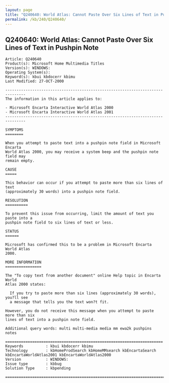 ```yaml
---
layout: page
title: "Q240640: World Atlas: Cannot Paste Over Six Lines of Text in Pushpin Note"
permalink: /kb/240/Q240640/
---
```


## Q240640: World Atlas: Cannot Paste Over Six Lines of Text in Pushpin Note

	Article: Q240640
	Product(s): Microsoft Home Multimedia Titles
	Version(s): WINDOWS:
	Operating System(s): 
	Keyword(s): kbui kbdocerr kbimu
	Last Modified: 27-OCT-2000
	
	-------------------------------------------------------------------------------
	The information in this article applies to:
	
	- Microsoft Encarta Interactive World Atlas 2000 
	- Microsoft Encarta Interactive World Atlas 2001 
	-------------------------------------------------------------------------------
	
	SYMPTOMS
	========
	
	When you attempt to paste text into a pushpin note field in Microsoft Encarta
	World Atlas 2000, you may receive a system beep and the pushpin note field may
	remain empty.
	
	CAUSE
	=====
	
	This behavior can occur if you attempt to paste more than six lines of text
	(approximately 30 words) into a pushpin note field.
	
	RESOLUTION
	==========
	
	To prevent this issue from occurring, limit the amount of text you paste into a
	pushpin note field to six lines of text or less.
	
	STATUS
	======
	
	Microsoft has confirmed this to be a problem in Microsoft Encarta World Atlas
	2000.
	
	MORE INFORMATION
	================
	
	The "To copy text from another document" online Help topic in Encarta World
	Atlas 2000 states:
	
	  If you try to paste more than six lines (approximately 30 words), you?ll see
	  a message that tells you the text won?t fit.
	
	However, you do not receive this message when you attempt to paste more than six
	lines of text into a pushpin note field.
	
	Additional query words: multi multi-media media mm ewa2k pushpins notes
	
	======================================================================
	Keywords          : kbui kbdocerr kbimu 
	Technology        : kbHomeProdSearch kbHomeMMsearch kbEncartaSearch kbEncartaWorldAtlas2001 kbEncartaWorldAtlas2000
	Version           : WINDOWS:
	Issue type        : kbbug
	Solution Type     : kbpending
	
	=============================================================================
	
